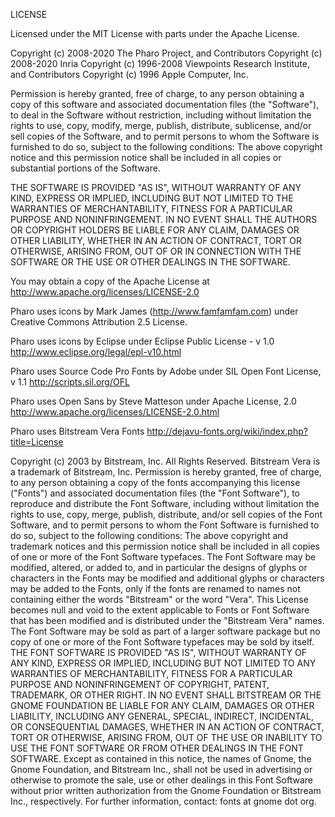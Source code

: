 LICENSE
  
Licensed under the MIT License with parts under the Apache License.

Copyright (c) 2008-2020 The Pharo Project, and Contributors
Copyright (c) 2008-2020 Inria
Copyright (c) 1996-2008 Viewpoints Research Institute, and Contributors 
Copyright (c) 1996 Apple Computer, Inc.

Permission is hereby granted, free of charge, to any person obtaining a copy of this
software and associated documentation files (the "Software"), to deal in the Software
without restriction, including without limitation the rights to use, copy, modify, merge,
publish, distribute, sublicense, and/or sell copies of the Software, and to permit persons
to whom the Software is furnished to do so, subject to the following conditions: The
above copyright notice and this permission notice shall be included in all copies or
substantial portions of the Software.

THE SOFTWARE IS PROVIDED "AS IS", WITHOUT WARRANTY OF ANY KIND, EXPRESS OR
IMPLIED, INCLUDING BUT NOT LIMITED TO THE WARRANTIES OF MERCHANTABILITY, FITNESS
FOR A PARTICULAR PURPOSE AND NONINFRINGEMENT. IN NO EVENT SHALL THE AUTHORS
OR COPYRIGHT HOLDERS BE LIABLE FOR ANY CLAIM, DAMAGES OR OTHER LIABILITY,
WHETHER IN AN ACTION OF CONTRACT, TORT OR OTHERWISE, ARISING FROM, OUT OF OR IN
CONNECTION WITH THE SOFTWARE OR THE USE OR OTHER DEALINGS IN THE SOFTWARE.

You may obtain a copy of the Apache License at
http://www.apache.org/licenses/LICENSE-2.0

Pharo uses icons by Mark James (http://www.famfamfam.com) under 
Creative Commons Attribution 2.5 License.

Pharo uses icons by Eclipse under 
Eclipse Public License - v 1.0
http://www.eclipse.org/legal/epl-v10.html

Pharo uses Source Code Pro Fonts by Adobe under 
SIL Open Font License, v 1.1
http://scripts.sil.org/OFL

Pharo uses Open Sans by Steve Matteson under 
Apache License, 2.0
http://www.apache.org/licenses/LICENSE-2.0.html

Pharo uses  Bitstream Vera Fonts
http://dejavu-fonts.org/wiki/index.php?title=License

Copyright (c) 2003 by Bitstream, Inc. All Rights Reserved. 
Bitstream Vera is a trademark of Bitstream, Inc.
Permission is hereby granted, free of charge, to any person obtaining a copy of the fonts 
accompanying this license ("Fonts") and associated documentation files (the "Font Software"), 
to reproduce and distribute the Font Software, including without limitation the rights to use, copy,
merge, publish, distribute, and/or sell copies of the Font Software, and to permit persons to whom 
the Font Software is furnished to do so, subject to the following conditions:
The above copyright and trademark notices and this permission notice shall be included in all 
copies of one or more of the Font Software typefaces.
The Font Software may be modified, altered, or added to, and in particular the designs of glyphs 
or characters in the Fonts may be modified and additional glyphs or characters may be added to
the Fonts, only if the fonts are renamed to names not containing either the words "Bitstream" 
or the word "Vera".
This License becomes null and void to the extent applicable to Fonts or Font Software that 
has been modified and is distributed under the "Bitstream Vera" names.
The Font Software may be sold as part of a larger software package but no copy of one or more
of the Font Software typefaces may be sold by itself.
THE FONT SOFTWARE IS PROVIDED "AS IS", WITHOUT WARRANTY OF ANY KIND, EXPRESS OR IMPLIED, 
INCLUDING BUT NOT LIMITED TO ANY WARRANTIES OF MERCHANTABILITY, FITNESS FOR A PARTICULAR 
PURPOSE AND NONINFRINGEMENT OF COPYRIGHT, PATENT, TRADEMARK, OR OTHER RIGHT. IN NO EVENT 
SHALL BITSTREAM OR THE GNOME FOUNDATION BE LIABLE FOR ANY CLAIM, DAMAGES OR OTHER LIABILITY, 
INCLUDING ANY GENERAL, SPECIAL, INDIRECT, INCIDENTAL, OR CONSEQUENTIAL DAMAGES, WHETHER IN AN 
ACTION OF CONTRACT, TORT OR OTHERWISE, ARISING FROM, OUT OF THE USE OR INABILITY TO USE THE 
FONT SOFTWARE OR FROM OTHER DEALINGS IN THE FONT SOFTWARE.
Except as contained in this notice, the names of Gnome, the Gnome Foundation, 
and Bitstream Inc., shall not be used in advertising or otherwise to promote the sale,
use or other dealings in this Font Software without prior written authorization from 
the Gnome Foundation or Bitstream Inc., respectively. 
For further information, contact: fonts at gnome dot org.
